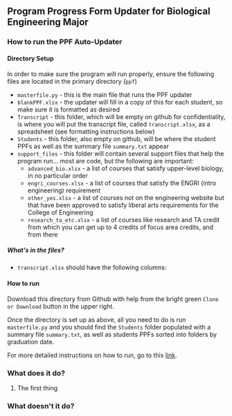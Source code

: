 ## Program Progress Form Updater for Biological Engineering Major

### How to run the PPF Auto-Updater
#### Directory Setup
In order to make sure the program will run properly, ensure the following files are located in the primary directory (`ppf`)
- `masterfile.py` - this is the main file that runs the PPF updater
- `blankPPF.xlsx` - the updater will fill in a copy of this for each student, so make sure it is formatted as desired
- `Transcript` - this folder, which will be empty on github for confidentiality, is where you will put the transcript file, called `transcript.xlsx`, as a spreadsheet (see formatting instructions below)
- `Students` - this folder, also empty on github, will be where the student PPFs as well as the summary file `summary.txt` appear
- `support_files` - this folder will contain several support files that help the program run... most are code, but the following are important:
    - `advanced_bio.xlsx` - a list of courses that satisfy upper-level biology, in no particular order
    - `engri_courses.xlsx` - a list of courses that satisfy the ENGRI (intro engineering) requirement
    - `other_yes.xlsx` - a list of courses not on the engineering website but that have been approved to satisfy liberal arts requirements for the College of Engineering
    - `research_ta_etc.xlsx` - a list of courses like research and TA credit from which you can get up to 4 credits of focus area credits, and from there 
    
##### What's in the files?
- `transcript.xlsx` should have the following columns:

#### How to run
Download this directory from Github with help from the bright green `Clone or Download` button in the upper right.  

Once the directory is set up as above, all you need to do is run `masterfile.py` and you should find the `Students` folder populated with a summary file `summary.txt`, as well as students PPFs sorted into folders by graduation date.  

For more detailed instructions on how to run, go to this [link](https://docs.google.com/document/d/1Kkpzor1BxUQBxaVvzJz5Bn-kCEVqtxRTXGclJUnE4t8/edit?usp=sharing).

### What does it do?
1.  The first thing 

### What doesn't it do?